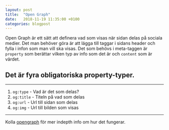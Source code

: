 ```yaml
---
layout: post
title:  "Open Graph"
date:   2018-11-19 11:35:00 +0100
categories: blogpost
---
```


Open Graph är ett sätt att definera vad som visas när sidan delas på sociala medier. Det man behöver göra är att lägga till <meta> taggar i sidans header och fylla i infon som man vill ska visas. Det som behövs i meta-taggen är `property` som berättar vilken typ av info som det är och `content` som är värdet.

## Det är fyra obligatoriska property-typer.

---

1. `og:type` - Vad är det som delas?
2. `og:title` - Titeln på vad som delas
3. `og:url` - Url till sidan som delas
4. `og:img` - Url till bilden som visas

---

Kolla [opengraph](http://ogp.me/) för mer indepth info om hur det fungerar.